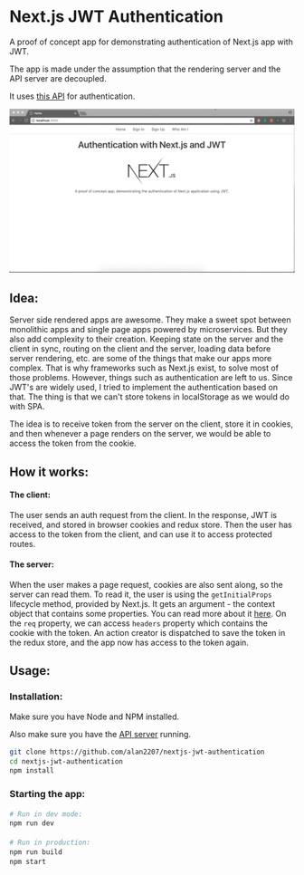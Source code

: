 
# Next.js JWT Authentication


A proof of concept app for demonstrating authentication of Next.js app with JWT. 

The app is made under the assumption that the rendering server and the API server are decoupled.

It uses [this API](https://github.com/alan2207/express-server-jwt) for authentication.

![Demo](demo.gif?raw=true "Demo")

## Idea:

Server side rendered apps are awesome. They make a sweet spot between monolithic apps and single page apps powered by microservices. But they also add complexity to their creation. Keeping state on the server and the client in sync, routing on the client and the server, loading data before server rendering, etc. are some of the things that make our apps more complex. That is why frameworks such as Next.js exist, to solve most of those problems. However, things such as authentication are left to us. Since JWT's are widely used, I tried to implement the authentication based on that. The thing is that we can't store tokens in localStorage as we would do with SPA.

The idea is to receive token from the server on the client, store it in cookies, and then whenever a page renders on the server, we would be able to access the token from the cookie.

## How it works:
#### The client:
The user sends an auth request from the client. In the response, JWT is received, and stored in browser cookies and redux store. Then the user has access to the token from the client, and can use it to access protected routes.

#### The server:
When the user makes a page request, cookies are also sent along, so the server can read them. To read it, the user is using the `getInitialProps` lifecycle method, provided by Next.js. It gets an argument - the context object that contains some properties. You can read more about it [here](https://github.com/zeit/next.js/#fetching-data-and-component-lifecycle). On the `req` property, we can access `headers` property which contains the cookie with the token. An action creator is dispatched to save the token in the redux store, and the app now has access to the token again.



## Usage:

### Installation:

Make sure you have Node and NPM installed.

Also make sure you have the [API server](https://github.com/alan2207/express-server-jwt) running.

```bash
git clone https://github.com/alan2207/nextjs-jwt-authentication
cd nextjs-jwt-authentication
npm install
```

### Starting the app:
```bash
# Run in dev mode:
npm run dev

# Run in production:
npm run build
npm start
```
